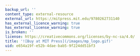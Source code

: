 ```yaml
---
backup_url: ''
content_type: external-resource
external_url: https://mitpress.mit.edu/9780262731140
has_external_licence_warning: true
has_external_license_warning: true
is_broken: ''
license: https://creativecommons.org/licenses/by-nc-sa/4.0/
title: '![Buy at MIT Press](/images/mp_logo.gif)'
uid: e654a19f-e52b-4dae-bab5-9f224dd51bf3
---
```

